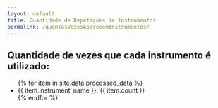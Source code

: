 ```yaml
---
layout: default
title: Quantidade de Repetições de Instrumentos
permalink: /quantasVezesAparecemInstrumentos/
---
```


<main class="main-content">
  <div class="container">
    <h2>Quantidade de vezes que cada instrumento é utilizado:</h2>
    <ul id="instrument-list">
      {% for item in site.data.processed_data %}
        <li data-count="{{ item.count }}">{{ item.instrument_name }}: {{ item.count }}</li>
      {% endfor %}
    </ul>
  </div>
</main>

<script>
  // Ordenação dos itens em ordem decrescente por contagem
  document.addEventListener("DOMContentLoaded", function() {
    var instrumentList = document.getElementById('instrument-list');
    var items = Array.from(instrumentList.children);

    items.sort(function(a, b) {
      var countA = parseInt(a.getAttribute('data-count'));
      var countB = parseInt(b.getAttribute('data-count'));
      return countB - countA; // Ordenação decrescente
    });

    instrumentList.innerHTML = '';
    items.forEach(function(item) {
      instrumentList.appendChild(item);
    });
  });
</script>

